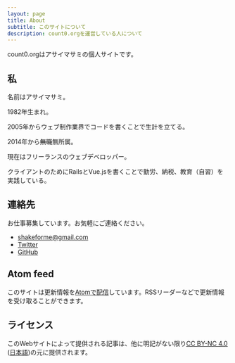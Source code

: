 ```yaml
---
layout: page
title: About
subtitle: このサイトについて
description: count0.orgを運営している人について
---
```

count0.orgはアサイマサミの個人サイトです。

## 私

名前はアサイマサミ。

1982年生まれ。

2005年からウェブ制作業界でコードを書くことで生計を立てる。

2014年から~~無職~~無所属。

現在はフリーランスのウェブデベロッパー。

クライアントのためにRailsとVue.jsを書くことで勤労、納税、教育（自習）を実践している。

## 連絡先

お仕事募集しています。お気軽にご連絡ください。

* [shakeforme@gmail.com](mailto:shakeforme@gmail.com)
* [Twitter][twitter]
* [GitHub][github]


## Atom feed

このサイトは更新情報を[Atomで配信][atomfeed]しています。RSSリーダーなどで更新情報を受け取ることができます。


## ライセンス

このWebサイトによって提供される記事は、他に明記がない限り[CC BY-NC 4.0][cc-by-nc-4-en] ([日本語][cc-by-nc-4-jp])の元に提供されます。

[twitter]: https://twitter.com/count0
[atomfeed]: /atom.xml
[cc-by-nc-4-en]: https://creativecommons.org/licenses/by-nc/4.0/
[cc-by-nc-4-jp]: https://creativecommons.org/licenses/by-nc/4.0/deed.ja
[github]: https://github.com/pipboy3000
